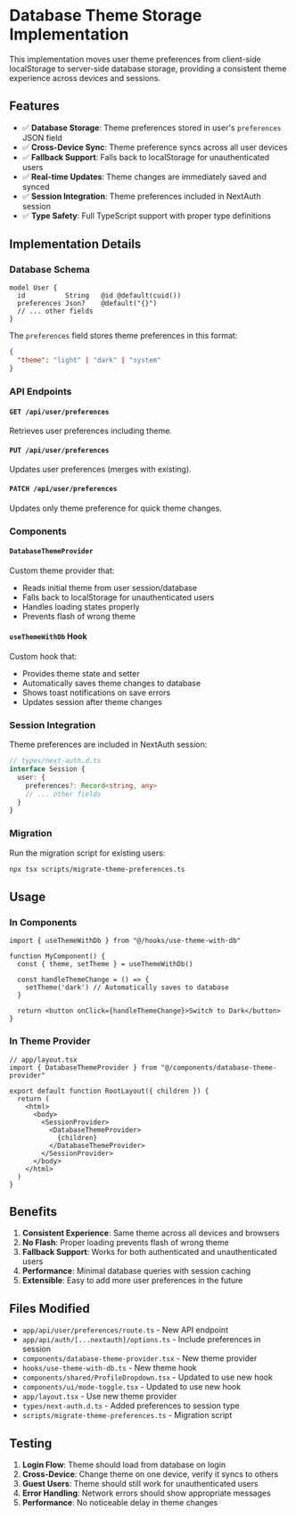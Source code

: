# Database Theme Storage Implementation

This implementation moves user theme preferences from client-side localStorage to server-side database storage, providing a consistent theme experience across devices and sessions.

## Features

- ✅ **Database Storage**: Theme preferences stored in user's `preferences` JSON field
- ✅ **Cross-Device Sync**: Theme preference syncs across all user devices
- ✅ **Fallback Support**: Falls back to localStorage for unauthenticated users
- ✅ **Real-time Updates**: Theme changes are immediately saved and synced
- ✅ **Session Integration**: Theme preferences included in NextAuth session
- ✅ **Type Safety**: Full TypeScript support with proper type definitions

## Implementation Details

### Database Schema
```prisma
model User {
  id          String   @id @default(cuid())
  preferences Json?    @default("{}")
  // ... other fields
}
```

The `preferences` field stores theme preferences in this format:
```json
{
  "theme": "light" | "dark" | "system"
}
```

### API Endpoints

#### `GET /api/user/preferences`
Retrieves user preferences including theme.

#### `PUT /api/user/preferences`  
Updates user preferences (merges with existing).

#### `PATCH /api/user/preferences`
Updates only theme preference for quick theme changes.

### Components

#### `DatabaseThemeProvider`
Custom theme provider that:
- Reads initial theme from user session/database
- Falls back to localStorage for unauthenticated users
- Handles loading states properly
- Prevents flash of wrong theme

#### `useThemeWithDb` Hook
Custom hook that:
- Provides theme state and setter
- Automatically saves theme changes to database
- Shows toast notifications on save errors
- Updates session after theme changes

### Session Integration

Theme preferences are included in NextAuth session:
```typescript
// types/next-auth.d.ts
interface Session {
  user: {
    preferences?: Record<string, any>
    // ... other fields
  }
}
```

### Migration

Run the migration script for existing users:
```bash
npx tsx scripts/migrate-theme-preferences.ts
```

## Usage

### In Components
```tsx
import { useThemeWithDb } from "@/hooks/use-theme-with-db"

function MyComponent() {
  const { theme, setTheme } = useThemeWithDb()
  
  const handleThemeChange = () => {
    setTheme('dark') // Automatically saves to database
  }
  
  return <button onClick={handleThemeChange}>Switch to Dark</button>
}
```

### In Theme Provider
```tsx
// app/layout.tsx
import { DatabaseThemeProvider } from "@/components/database-theme-provider"

export default function RootLayout({ children }) {
  return (
    <html>
      <body>
        <SessionProvider>
          <DatabaseThemeProvider>
            {children}
          </DatabaseThemeProvider>
        </SessionProvider>
      </body>
    </html>
  )
}
```

## Benefits

1. **Consistent Experience**: Same theme across all devices and browsers
2. **No Flash**: Proper loading prevents flash of wrong theme
3. **Fallback Support**: Works for both authenticated and unauthenticated users
4. **Performance**: Minimal database queries with session caching
5. **Extensible**: Easy to add more user preferences in the future

## Files Modified

- `app/api/user/preferences/route.ts` - New API endpoint
- `app/api/auth/[...nextauth]/options.ts` - Include preferences in session
- `components/database-theme-provider.tsx` - New theme provider
- `hooks/use-theme-with-db.ts` - New theme hook
- `components/shared/ProfileDropdown.tsx` - Updated to use new hook
- `components/ui/mode-toggle.tsx` - Updated to use new hook
- `app/layout.tsx` - Use new theme provider
- `types/next-auth.d.ts` - Added preferences to session type
- `scripts/migrate-theme-preferences.ts` - Migration script

## Testing

1. **Login Flow**: Theme should load from database on login
2. **Cross-Device**: Change theme on one device, verify it syncs to others
3. **Guest Users**: Theme should still work for unauthenticated users
4. **Error Handling**: Network errors should show appropriate messages
5. **Performance**: No noticeable delay in theme changes
